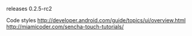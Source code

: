 releases 0.2.5-rc2

Code styles
http://developer.android.com/guide/topics/ui/overview.html
http://miamicoder.com/sencha-touch-tutorials/